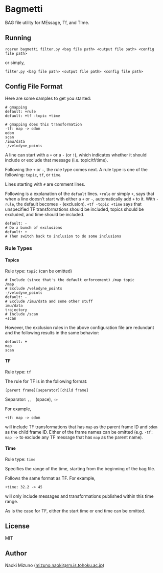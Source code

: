 # Bagmetti

BAG file utility for MEssage, Tf, and TIme.


## Running

```
rosrun bagmetti filter.py <bag file path> <output file path> <config file path>
```

or simply,

```
filter.py <bag file path> <output file path> <config file path>
```


## Config File Format

Here are some samples to get you started:

```
# gmapping
default: +rule
default: +tf -topic +time

# gmapping does this transformation
-tf: map -> odom
odom
scan
/imu/data
-/velodyne_points
```

A line can start with a `+` or a `-` (or `!`), which indicates whether it
should include or exclude that message (i.e. topic/tf/time).

Following the `+` or `-`, the rule type comes next. A rule type is one of the
following: `topic`, `tf`, or `time`.

Lines starting with `#` are comment lines.

Following is a explanation of the `default` lines. `+rule` or simply `+`, says
that when a line doesn't start with either a `+` or `-`, automatically add `+`
to it. With `-rule`, the default becomes `-` (exclusion). `+tf -topic +time`
says that unspecified TF transformations should be included, topics should be
excluded, and time should be included.

```
default: -
# Do a bunch of exclusions
default: +
# Then switch back to inclusion to do some inclusions
```


### Rule Types

#### Topics

Rule type: `topic` (can be omitted)

```
# Include (since that's the default enforcement) /map topic
/map
# Exclude /velodyne_points
-/velodyne_points
default: -
# Exclude /imu/data and some other stuff
imu/data
trajectory
# Include /scan
+scan
```

However, the exclusion rules in the above configuration file are redundant and
the following results in the same behavior:

```
default: +
map
scan
```


#### TF

Rule type: `tf`

The rule for TF is in the following format:

```
[parent frame][separator][child frame]
```
Separator: `,`, ` ` (space), `->`

For example,

```
+tf: map -> odom
```

will include TF transformations that has `map` as the parent frame ID and
`odom` as the child frame ID. Either of the frame names can be omitted (e.g.
`-tf: map ->` to exclude any TF message that has `map` as the parent name).


#### Time

Rule type: `time`

Specifies the range of the time, starting from the beginning of the bag file.

Follows the same format as TF. For example,

```
+time: 32.2 -> 45
```

will only include messages and transformations published within this time range.

As is the case for TF, either the start time or end time can be omitted.


## License

MIT

## Author

Naoki Mizuno (mizuno.naoki@rm.is.tohoku.ac.jp)
